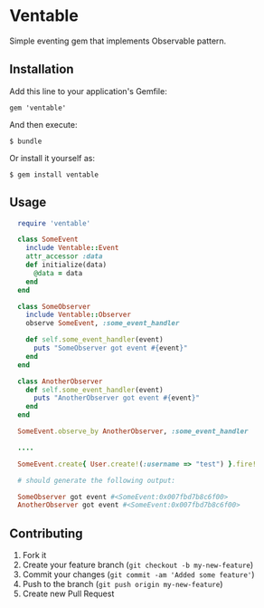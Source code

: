 # Ventable

Simple eventing gem that implements Observable pattern.

## Installation

Add this line to your application's Gemfile:

    gem 'ventable'

And then execute:

    $ bundle

Or install it yourself as:

    $ gem install ventable

## Usage

```ruby
  require 'ventable'

  class SomeEvent
    include Ventable::Event
    attr_accessor :data
    def initialize(data)
      @data = data
    end
  end

  class SomeObserver
    include Ventable::Observer
    observe SomeEvent, :some_event_handler

    def self.some_event_handler(event)
      puts "SomeObserver got event #{event}"
    end
  end

  class AnotherObserver
    def self.some_event_handler(event)
      puts "AnotherObserver got event #{event}"
    end
  end

  SomeEvent.observe_by AnotherObserver, :some_event_handler

  ....

  SomeEvent.create{ User.create!(:username => "test") }.fire!

  # should generate the following output:

  SomeObserver got event #<SomeEvent:0x007fbd7b8c6f00>
  AnotherObserver got event #<SomeEvent:0x007fbd7b8c6f00>
```

## Contributing

1. Fork it
2. Create your feature branch (`git checkout -b my-new-feature`)
3. Commit your changes (`git commit -am 'Added some feature'`)
4. Push to the branch (`git push origin my-new-feature`)
5. Create new Pull Request
